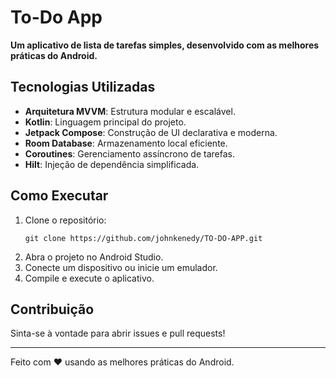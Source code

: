 <h1>To-Do App </h1>

<strong>Um aplicativo de lista de tarefas simples, desenvolvido com as melhores práticas do Android.</strong>

<h2>Tecnologias Utilizadas</h2>
<ul>
    <li><strong>Arquitetura MVVM</strong>: Estrutura modular e escalável.</li>
    <li><strong>Kotlin</strong>: Linguagem principal do projeto.</li>
    <li><strong>Jetpack Compose</strong>: Construção de UI declarativa e moderna.</li>
    <li><strong>Room Database</strong>: Armazenamento local eficiente.</li>
    <li><strong>Coroutines</strong>: Gerenciamento assíncrono de tarefas.</li>
    <li><strong>Hilt</strong>: Injeção de dependência simplificada.</li>
</ul>

<h2>Como Executar</h2>
<ol>
    <li>Clone o repositório:</li>
    <pre><code>git clone https://github.com/johnkenedy/TO-DO-APP.git</code></pre>
    <li>Abra o projeto no Android Studio.</li>
    <li>Conecte um dispositivo ou inicie um emulador.</li>
    <li>Compile e execute o aplicativo.</li>
</ol>

<h2>Contribuição</h2>
<p>Sinta-se à vontade para abrir issues e pull requests!</p>

<hr>
<p>Feito com ❤️ usando as melhores práticas do Android.</p>
